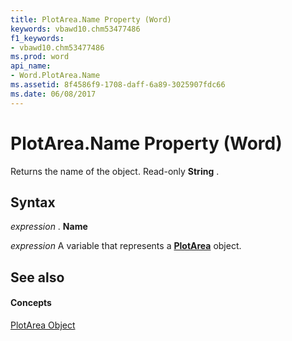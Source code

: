 ```yaml
---
title: PlotArea.Name Property (Word)
keywords: vbawd10.chm53477486
f1_keywords:
- vbawd10.chm53477486
ms.prod: word
api_name:
- Word.PlotArea.Name
ms.assetid: 8f4586f9-1708-daff-6a89-3025907fdc66
ms.date: 06/08/2017
---
```



# PlotArea.Name Property (Word)

Returns the name of the object. Read-only  **String** .


## Syntax

 _expression_ . **Name**

 _expression_ A variable that represents a **[PlotArea](Word.PlotArea.md)** object.


## See also


#### Concepts


[PlotArea Object](Word.PlotArea.md)

